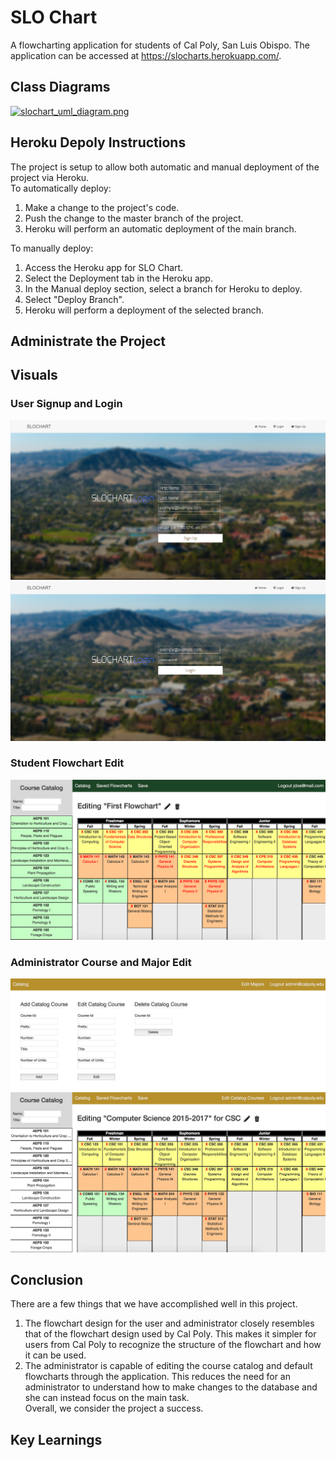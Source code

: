 # SLO Chart

A flowcharting application for students of Cal Poly, San Luis Obispo. The application can be accessed at https://slocharts.herokuapp.com/.

## Class Diagrams  
[![slochart_uml_diagram.png](https://s11.postimg.org/3vd9haj4j/slochart_uml_diagram.png)](https://postimg.org/image/n0gir1xsf/)

## Heroku Depoly Instructions
The project is setup to allow both automatic and manual deployment of the project via Heroku.  
To automatically deploy:  
1. Make a change to the project's code.
2. Push the change to the master branch of the project.
3. Heroku will perform an automatic deployment of the main branch.
  
To manually deploy:  
1. Access the Heroku app for SLO Chart.
2. Select the Deployment tab in the Heroku app.
3. In the Manual deploy section, select a branch for Heroku to deploy.
4. Select "Deploy Branch".
5. Heroku will perform a deployment of the selected branch.

## Administrate the Project

## Visuals  

### User Signup and Login  
<img src="images/User Signup.png" alt="hi" class="inline"/>
<img src="images/User Login.png" alt="hi" class="inline"/>  

### Student Flowchart Edit  
<img src="images/Student Flowchart Edit.png" alt="hi" class="inline"/>  

### Administrator Course and Major Edit  
<img src="images/Administrator Course Edit.png" alt="hi" class="inline"/>
<img src="images/Administrator Major Edit.png" alt="hi" class="inline"/>  

## Conclusion  
There are a few things that we have accomplished well in this project. 
1. The flowchart design for the user and administrator closely resembles that of the flowchart design used by Cal Poly. This makes it simpler for users from Cal Poly to recognize the structure of the flowchart and how it can be used.  
2. The administrator is capable of editing the course catalog and default flowcharts through the application. This reduces the need for an administrator to understand how to make changes to the database and she can instead focus on the main task.  
Overall, we consider the project a success.

## Key Learnings
